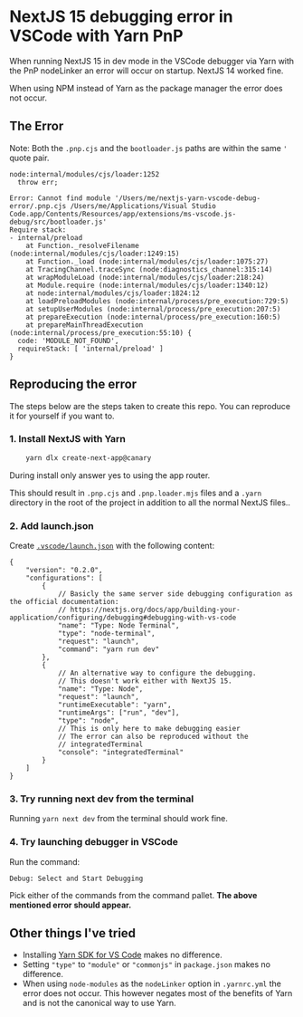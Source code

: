 # NextJS 15 debugging error in VSCode with Yarn PnP

When running NextJS 15 in dev mode in the VSCode debugger via Yarn with the PnP nodeLinker an error will occur on startup. NextJS 14 worked fine.

When using NPM instead of Yarn as the package manager the error does not occur.

## The Error

Note: Both the `.pnp.cjs` and the `bootloader.js` paths are within the same `'` quote pair.

```
node:internal/modules/cjs/loader:1252
  throw err;

Error: Cannot find module '/Users/me/nextjs-yarn-vscode-debug-error/.pnp.cjs /Users/me/Applications/Visual Studio Code.app/Contents/Resources/app/extensions/ms-vscode.js-debug/src/bootloader.js'
Require stack:
- internal/preload
    at Function._resolveFilename (node:internal/modules/cjs/loader:1249:15)
    at Function._load (node:internal/modules/cjs/loader:1075:27)
    at TracingChannel.traceSync (node:diagnostics_channel:315:14)
    at wrapModuleLoad (node:internal/modules/cjs/loader:218:24)
    at Module.require (node:internal/modules/cjs/loader:1340:12)
    at node:internal/modules/cjs/loader:1824:12
    at loadPreloadModules (node:internal/process/pre_execution:729:5)
    at setupUserModules (node:internal/process/pre_execution:207:5)
    at prepareExecution (node:internal/process/pre_execution:160:5)
    at prepareMainThreadExecution (node:internal/process/pre_execution:55:10) {
  code: 'MODULE_NOT_FOUND',
  requireStack: [ 'internal/preload' ]
}
```

## Reproducing the error

The steps below are the steps taken to create this repo. You can reproduce it for yourself if you want to.

### 1. Install NextJS with Yarn

```bash
    yarn dlx create-next-app@canary
```

During install only answer yes to using the app router.

This should result in `.pnp.cjs` and `.pnp.loader.mjs` files and a `.yarn` directory in the root of the project in addition to all the normal NextJS files..

### 2. Add launch.json

Create [`.vscode/launch.json`](./.vscode/launch.json) with the following content:

```jsonc
{
	"version": "0.2.0",
	"configurations": [
		{
			// Basicly the same server side debugging configuration as the official documentation:
			// https://nextjs.org/docs/app/building-your-application/configuring/debugging#debugging-with-vs-code
			"name": "Type: Node Terminal",
			"type": "node-terminal",
			"request": "launch",
			"command": "yarn run dev"
		},
		{
			// An alternative way to configure the debugging.
			// This doesn't work either with NextJS 15.
			"name": "Type: Node",
			"request": "launch",
			"runtimeExecutable": "yarn",
			"runtimeArgs": ["run", "dev"],
			"type": "node",
			// This is only here to make debugging easier
			// The error can also be reproduced without the
			// integratedTerminal
			"console": "integratedTerminal"
		}
	]
}
```

### 3. Try running next dev from the terminal

Running `yarn next dev` from the terminal should work fine.

### 4. Try launching debugger in VSCode

Run the command:

```
Debug: Select and Start Debugging
```

Pick either of the commands from the command pallet. **The above mentioned error should appear.**

## Other things I've tried

- Installing [Yarn SDK for VS Code](https://yarnpkg.com/getting-started/editor-sdks#vscode) makes no difference.
- Setting `"type"` to `"module"` or `"commonjs"` in `package.json` makes no difference.
- When using `node-modules` as the `nodeLinker` option in `.yarnrc.yml` the error does not occur. This however negates most of the benefits of Yarn and is not the canonical way to use Yarn.
